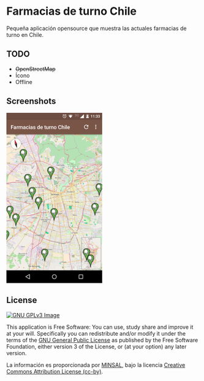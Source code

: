 # Farmacias de turno Chile

Pequeña aplicación opensource que muestra las actuales farmacias de turno en Chile.

## TODO
* ~~OpenStreetMap~~
* Ícono
* Offline

## Screenshots
[<img src="https://raw.githubusercontent.com/earosb/farmacias/master/captures/ss.png" width=250>](https://raw.githubusercontent.com/earosb/farmacias/master/captures/ss.png)

## License
[![GNU GPLv3 Image](http://www.gnu.org/graphics/gplv3-88x31.png)](http://www.gnu.org/licenses/gpl-3.0.en.html)

This application is Free Software: You can use, study share and improve it at your
will. Specifically you can redistribute and/or modify it under the terms of the
[GNU General Public License](https://www.gnu.org/licenses/gpl.html) as
published by the Free Software Foundation, either version 3 of the License, or
(at your option) any later version.

La información es proporcionada por <a href='http://farmanet.minsal.cl/'>MINSAL</a>, bajo la licencia <a href='http://opendefinition.org/licenses/cc-by/'>Creative Commons Attribution License (cc-by)</a>.